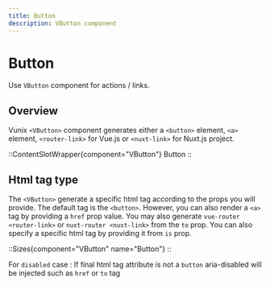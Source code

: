 ```yaml
---
title: Button
description: VButton component
---
```


# Button

Use `VButton` component for actions / links.

## Overview

Vunix `<VButton>` component generates either a `<button>` element, `<a>` element, `<router-link>` for Vue.js or `<nuxt-link>` for Nuxt.js project.

::ContentSlotWrapper{component="VButton"}
Button
::


## Html tag type

The `<VButton>` generate a specific html tag according to the props you will provide.
The default tag is the `<button>`. However, you can also render a `<a>` tag by providing a `href` prop value. You may also generate `vue-router <router-link>` or `nuxt-router <nuxt-link>` from the `to` prop.
You can also specify a specific html tag by providing it from `is` prop.

::Sizes{component="VButton" name="Button"}
::

For `disabled` case : If final html tag attribute is not a `button` aria-disabled will be injected such as `href` or `to` tag